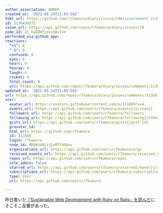 ```yaml
---
author_association: OWNER
created_at: '2022-05-24T21:03:50Z'
html_url: https://github.com/r7kamura/diary/issues/19#issuecomment-1136430171
id: 1136430171
issue_url: https://api.github.com/repos/r7kamura/diary/issues/19
node_id: IC_kwDOHTcevs5DvIxb
performed_via_github_app: 
reactions:
  "+1": 0
  "-1": 0
  confused: 0
  eyes: 0
  heart: 0
  hooray: 0
  laugh: 0
  rocket: 0
  total_count: 0
  url: https://api.github.com/repos/r7kamura/diary/issues/comments/1136430171/reactions
updated_at: '2022-05-24T21:03:50Z'
url: https://api.github.com/repos/r7kamura/diary/issues/comments/1136430171
user:
  avatar_url: https://avatars.githubusercontent.com/u/111689?v=4
  events_url: https://api.github.com/users/r7kamura/events{/privacy}
  followers_url: https://api.github.com/users/r7kamura/followers
  following_url: https://api.github.com/users/r7kamura/following{/other_user}
  gists_url: https://api.github.com/users/r7kamura/gists{/gist_id}
  gravatar_id: ''
  html_url: https://github.com/r7kamura
  id: 111689
  login: r7kamura
  node_id: MDQ6VXNlcjExMTY4OQ==
  organizations_url: https://api.github.com/users/r7kamura/orgs
  received_events_url: https://api.github.com/users/r7kamura/received_events
  repos_url: https://api.github.com/users/r7kamura/repos
  site_admin: false
  starred_url: https://api.github.com/users/r7kamura/starred{/owner}{/repo}
  subscriptions_url: https://api.github.com/users/r7kamura/subscriptions
  type: User
  url: https://api.github.com/users/r7kamura

---
```

昨日書いた[『Sustainable Web Development with Ruby on Rails』を読んだ](https://r7kamura.com/articles/2022-05-24-sustainable-rails)にそこそこ反響があった。